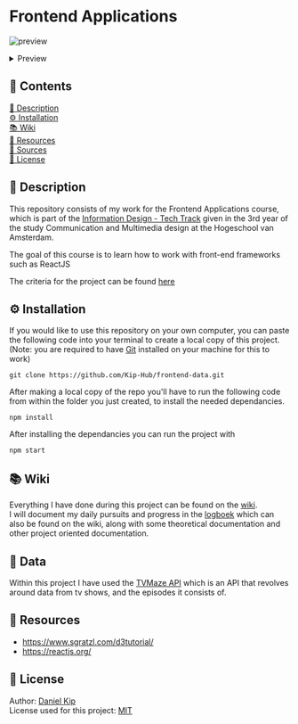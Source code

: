 # Frontend Applications

![preview](https://i.imgur.com/ULLRS0D.png)
<details>

<summary>Preview</summary

![gif](https://i.imgur.com/YHXXoE2.gif)

</details>

## 📁 Contents
[🚀 Description](https://github.com/Kip-Hub/frontend-applications#-description)  
[⚙️ Installation](https://github.com/Kip-Hub/frontend-applications#-installation)  
[📚 Wiki](https://github.com/Kip-Hub/frontend-applicationsa#-wiki)  
[🧩 Resources](https://github.com/Kip-Hub/frontend-applications#-resources)  
[🙋 Sources](https://github.com/Kip-Hub/frontend-applications#sources)  
[📎 License](https://github.com/Kip-Hub/frontend-applications#-license)  

## 🚀 Description

This repository consists of my work for the Frontend Applications course, which is part of the [Information Design - Tech Track](https://github.com/cmda-tt) given in the 3rd year of the study Communication and Multimedia design at the Hogeschool van Amsterdam.

The goal of this course is to learn how to work with front-end frameworks such as ReactJS 


The criteria for the project can be found [here](https://github.com/Kip-Hub/frontend-applications/wiki/rubric)


## ⚙️ Installation

If you would like to use this repository on your own computer, you can paste the following code into your terminal to create a local copy of this project.  
(Note: you are required to have [Git](https://git-scm.com/downloads) installed on your machine for this to work)

```
git clone https://github.com/Kip-Hub/frontend-data.git
```

After making a local copy of the repo you'll have to run the following code from within the folder you just created, to install the needed dependancies.

```
npm install
```

After installing the dependancies you can run the project with

```
npm start
```


## 📚 Wiki

Everything I have done during this project can be found on the [wiki](https://github.com/Kip-Hub/frontend-applications/wiki).  
I will document my daily pursuits and progress in the [logboek](https://github.com/Kip-Hub/frontend-applications/wiki/logboek) which can also be found on the wiki, along with some theoretical documentation and other project oriented documentation.

## 🧩 Data

Within this project I have used the [TVMaze API](https://www.tvmaze.com/api) which is an API that revolves around data from tv shows, and the episodes it consists of.

## 🙋 Resources

* https://www.sgratzl.com/d3tutorial/  
* https://reactjs.org/


## 📎 License

Author: [Daniel Kip](https://github.com/Kip-Hub)  
License used for this project: [MIT](https://github.com/Kip-Hub/frontend-applications/blob/main/LICENSE)